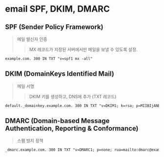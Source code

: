 # email SPF, DKIM, DMARC

## SPF (Sender Policy Framework)

> 메일 발신자 인증
>
> > MX 레코드가 지정된 서버에서만 메일을 보낼 수 있도록 설정.

```txt
example.com. 300 IN TXT "v=spf1 mx -all"
```

## DKIM (DomainKeys Identified Mail)

> 메일 서명
>
> > DKIM 키를 생성하고, DNS에 추가 (TXT 레코드)

```txt
default._domainkey.example.com. 300 IN TXT "v=DKIM1; k=rsa; p=MIIBIjANBg..."
```

## DMARC (Domain-based Message Authentication, Reporting & Conformance)

> 스팸 방지 정책

```txt
_dmarc.example.com. 300 IN TXT "v=DMARC1; p=none; rua=mailto:dmarc@example.com"
```
